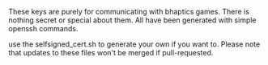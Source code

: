 These keys are purely for communicating with bhaptics games. There is nothing secret or special about them. All have been generated with simple openssh commands.

use the selfsigned_cert.sh to generate your own if you want to. Please note that updates to these files won't be merged if pull-requested.